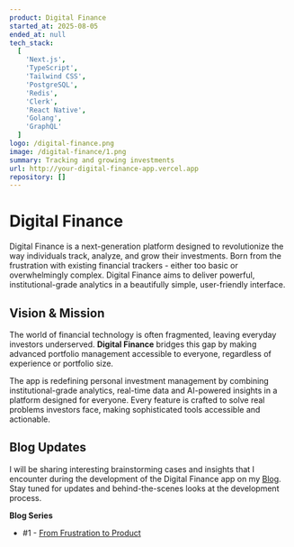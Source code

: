 ```yaml
---
product: Digital Finance
started_at: 2025-08-05
ended_at: null
tech_stack:
  [
    'Next.js',
    'TypeScript',
    'Tailwind CSS',
    'PostgreSQL',
    'Redis',
    'Clerk',
    'React Native',
    'Golang',
    'GraphQL'
  ]
logo: /digital-finance.png
image: /digital-finance/1.png
summary: Tracking and growing investments
url: http://your-digital-finance-app.vercel.app
repository: []
---
```


# Digital Finance

Digital Finance is a next-generation platform designed to revolutionize the way individuals track, analyze, and grow their investments. Born from the frustration with existing financial trackers - either too basic or overwhelmingly complex. Digital Finance aims to deliver powerful, institutional-grade analytics in a beautifully simple, user-friendly interface.

## Vision & Mission

The world of financial technology is often fragmented, leaving everyday investors underserved. **Digital Finance** bridges this gap by making advanced portfolio management accessible to everyone, regardless of experience or portfolio size.

The app is redefining personal investment management by combining institutional-grade analytics, real-time data and AI-powered insights in a platform designed for everyone. Every feature is crafted to solve real problems investors face, making sophisticated tools accessible and actionable.

## Blog Updates

I will be sharing interesting brainstorming cases and insights that I encounter during the development of the Digital Finance app on my [Blog](/blog). Stay tuned for updates and behind-the-scenes looks at the development process.

**Blog Series**
* #1 - [From Frustration to Product](/blog/from-frustration-to-product)

